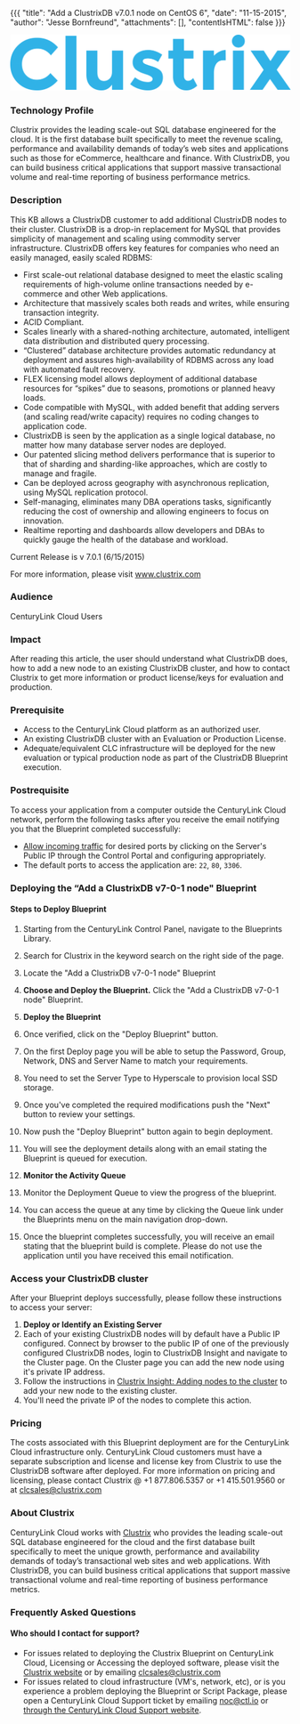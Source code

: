 
{{{
  "title": "Add a ClustrixDB v7.0.1 node on CentOS 6",
  "date": "11-15-2015",
  "author": "Jesse Bornfreund",
  "attachments": [],
  "contentIsHTML": false
}}}

![Clustrix Logo](../../images/clustrix_blue.png)

### Technology Profile
Clustrix provides the leading scale-out SQL database engineered for the cloud.  It is the first database built specifically to meet the revenue scaling, performance and availability demands of today’s web sites and applications such as those for eCommerce, healthcare and finance. With ClustrixDB, you can build business critical applications that support massive transactional volume and real-time reporting of business performance metrics.

### Description
This KB allows a ClustrixDB customer to add additional ClustrixDB nodes to their cluster.  ClustrixDB is a drop-in replacement for MySQL that provides simplicity of management and scaling using commodity server infrastructure. ClustrixDB offers key features for companies who need an easily managed, easily scaled RDBMS:

* First scale-out relational database designed to meet the elastic scaling requirements of high-volume online transactions needed by e-commerce and other Web applications.
* Architecture that massively scales both reads and writes, while ensuring transaction integrity.
* ACID Compliant.
* Scales linearly with a shared-nothing architecture, automated, intelligent data distribution and distributed query processing.
* “Clustered” database architecture provides automatic redundancy at deployment and assures high-availability of RDBMS across any load with automated fault recovery.
* FLEX licensing model allows deployment of additional database resources for “spikes” due to seasons, promotions or planned heavy loads.
* Code compatible with MySQL, with added benefit that adding servers (and scaling read/write capacity) requires no coding changes to application code.
* ClustrixDB is seen by the application as a single logical database, no matter how many database server nodes are deployed.
* Our patented slicing method delivers performance that is superior to that of sharding and sharding-like approaches, which are costly to manage and fragile.
* Can be deployed across geography with asynchronous replication, using MySQL replication protocol.
* Self-managing, eliminates many DBA operations tasks, significantly reducing the cost of ownership and allowing engineers to focus on innovation.
* Realtime reporting and dashboards allow developers and DBAs to quickly gauge the health of the database and workload.

Current Release is v 7.0.1 (6/15/2015)

For more information, please visit www.clustrix.com

### Audience
CenturyLink Cloud Users

### Impact
After reading this article, the user should understand what ClustrixDB does, how to add a new node to an existing ClustrixDB cluster, and how to contact Clustrix to get more information or product license/keys for evaluation and production.

### Prerequisite
* Access to the CenturyLink Cloud platform as an authorized user.  
* An existing ClustrixDB cluster with an Evaluation or Production License.
* Adequate/equivalent CLC infrastructure will be deployed for the new evaluation or typical production node as part of the ClustrixDB Blueprint execution.

### Postrequisite
To access your application from a computer outside the CenturyLink Cloud network, perform the following tasks after you receive the email notifying you that the Blueprint completed successfully:
* [Allow incoming traffic](../../Network/how-to-add-public-ip-to-virtual-machine.md) for desired ports by clicking on the Server's Public IP through the Control Portal and configuring appropriately.
* The default ports to access the application are: `22`, `80`, `3306`.

### Deploying the “Add a ClustrixDB v7-0-1 node" Blueprint

#### Steps to Deploy Blueprint

  1. Starting from the CenturyLink Control Panel, navigate to the Blueprints Library.
  2. Search for Clustrix in the keyword search on the right side of the page.
  3. Locate the "Add a ClustrixDB v7-0-1 node" Blueprint


2. **Choose and Deploy the Blueprint.**
   Click the "Add a ClustrixDB v7-0-1 node" Blueprint.


3. **Deploy the Blueprint**
  1. Once verified, click on the "Deploy Blueprint" button.
  2. On the first Deploy page you will be able to setup the Password, Group, Network, DNS and Server Name to match your requirements.
  3. You need to set the Server Type to Hyperscale to provision local SSD storage.
  4. Once you've completed the required modifications push the "Next" button to review your settings.
  5. Now push the "Deploy Blueprint" button again to begin deployment.
  6. You will see the deployment details along with an email stating the Blueprint is queued for execution.

4. **Monitor the Activity Queue**
  1. Monitor the Deployment Queue to view the progress of the blueprint.
  2. You can access the queue at any time by clicking the Queue link under the Blueprints menu on the main navigation drop-down.
  3. Once the blueprint completes successfully, you will receive an email stating that the blueprint build is complete. Please do not use the application until you have received this email notification.


### Access your ClustrixDB cluster
After your Blueprint deploys successfully, please follow these instructions to access your server:

1. **Deploy or Identify an Existing Server**
  1. Each of your existing ClustrixDB nodes will by default have a Public IP configured.  Connect by browser to the public IP of one of the previously configured ClustrixDB nodes, login to ClustrixDB Insight and navigate to the Cluster page.  On the Cluster page you can add the new node using it's private IP address.
  2. Follow the instructions in [Clustrix Insight: Adding nodes to the cluster](http://docs.clustrix.com/display/CLXDOC/Clustrix+Insight:+Adding+nodes+to+the+cluster) to add your new node to the existing cluster.
  3. You'll need the private IP of the nodes to complete this action.  


### Pricing
The costs associated with this Blueprint deployment are for the CenturyLink Cloud infrastructure only.  CenturyLink Cloud customers must have a separate subscription and license and license key from Clustrix to use the ClustrixDB software after deployed. For more information on pricing and licensing, please contact Clustrix @ +1 877.806.5357 or +1 415.501.9560 or at [clcsales@clustrix.com](mailto:clcsales@clustrix.com)


### About Clustrix
CenturyLink Cloud works with [Clustrix](http://www.clustrix.com) who provides the leading scale-out SQL database engineered for the cloud and the first database built specifically to meet the unique growth, performance and availability demands of today’s transactional web sites and web applications. With ClustrixDB, you can build business critical applications that support massive transactional volume and real-time reporting of business performance metrics.


### Frequently Asked Questions

#### Who should I contact for support?
* For issues related to deploying the Clustrix Blueprint on CenturyLink Cloud, Licensing or Accessing the deployed software, please visit the [Clustrix website](http://docs.clustrix.com) or by emailing [clcsales@clustrix.com](mailto:clcsales@clustrix.com)
* For issues related to cloud infrastructure (VM's, network, etc), or is you experience a problem deploying the Blueprint or Script Package, please open a CenturyLink Cloud Support ticket by emailing [noc@ctl.io](mailto:noc@ctl.io) or [through the CenturyLink Cloud Support website](https://t3n.zendesk.com/tickets/new).
